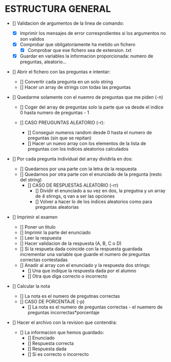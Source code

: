 # ESTRUCTURA GENERAL

- [] Validacion de argumentos de la linea de comando:
    - [x] Imprimir los mensajes de error correspndientes si los argumentos no son validos 
    - [x] Comprobar que obligatoriamente ha metido un fichero
        - [x] Comprobar que ese fichero sea de extension .txt
    - [x] Guardar en variables la informacion proporcionada: numero de preguntas, aleatorio...

- [] Abrir el fichero con las preguntas e intentar:
    - [] Convertir cada pregunta en un solo string
    - [] Hacer un array de strings con todas las preguntas

- [] Quedarme solamente con el nuemro de preguntas que me piden (-n)
    - [] Coger del array de preguntas solo la parte que va desde el indice 0 hasta numero de preguntas - 1

    - [] CASO PREUGUNTAS ALEATORIO (-r):
        - [] Conseguir numeros random desde 0 hasta el numero de preguntas (sin que se repitan)
        - [] Hacer un nuevo array con los elementos de la lista de preguntas con los indices aleatorios calculados

- [] Por cada pregunta individual del array dividirla en dos:
    - [] Quedarnos por una parte con la letra de la respuesta
    - [] Quedarnos por otra parte con el enunciado de la pregunta (resto del string)
        - [] CASO DE RESPUESTAS ALEATORIO (-rr)
            - [] Dividir el enunciado a su vez en dos, la pregutna y un array de 4 stirngs, q van a ser las opciones
            - [] Volver a hacer lo de los indices aleatorios como para preguntas aleatorias
    
- [] Imprimir el examen
    - [] Poner un titulo
    - [] Imprimir la parte del enunciado
    - [] Leer la respuesta
    - [] Hacer validacion de la respuesta (A, B, C o D)
    - [] Si la respueta dada coincide con la respuesta guardada incrementar una variable que guarde el numero de preguntas correctas contestadas
    - [] Anadir al array con el enunciado y la respuesta dos strings:
        - [] Una que indique la respuesta dada por el alumno
        - [] Otra que diga correcto o incorrecto
    
- [] Calcular la nota
    - [] La nota es el numero de pregutnas correctas
    - [] CASO DE PORCENTAJE (-p)
        - [] La nota es el numero de preguntas correctas - el nuemero de preguntas incorrectas*porcentaje

- [] Hacer el archivo con la revision que contendra:
    - [] La informacion que hemos guardado:
        - [] Enunciado
        - [] Respuesta correcta
        - [] Respuesta dada
        - [] Si es correcto o incorrecto

